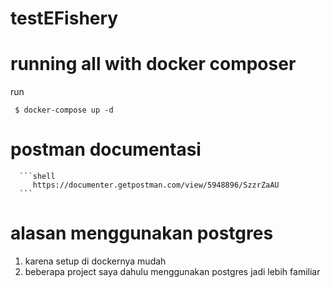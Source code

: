 # testEFishery
# running all with docker composer
 run 
   ```shell
    $ docker-compose up -d
  ```
# postman documentasi
      ```shell
         https://documenter.getpostman.com/view/5948896/SzzrZaAU
      ```
# alasan menggunakan postgres
   1. karena setup di dockernya mudah
   2. beberapa project saya dahulu menggunakan postgres jadi lebih familiar
